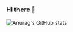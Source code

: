 ### Hi there 👋

![Anurag's GitHub stats](https://github-readme-stats.vercel.app/api?username=anuraghazra&hide=issues,contribs&show_icons=true&theme=synthwave)

<!--
**w4t33r/w4t33r** is a ✨ _special_ ✨ repository because its `README.md` (this file) appears on your GitHub profile.

Here are some ideas to get you started:

- 🔭 I’m currently working on ...
- 🌱 I’m currently learning ...
- 👯 I’m looking to collaborate on ...
- 🤔 I’m looking for help with ...
- 💬 Ask me about ...
- 📫 How to reach me: ...
- 😄 Pronouns: ...
- ⚡ Fun fact: ...
-->
